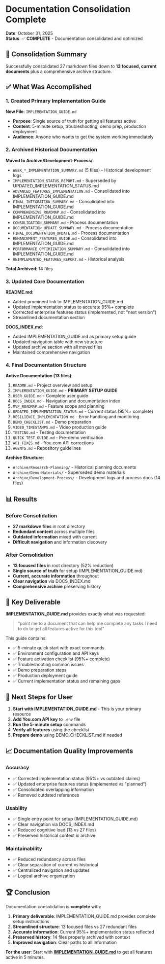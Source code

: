 # Documentation Consolidation Complete

**Date**: October 31, 2025  
**Status**: ✅ **COMPLETE** - Documentation consolidated and optimized

## 🎯 Consolidation Summary

Successfully consolidated 27 markdown files down to **13 focused, current documents** plus a comprehensive archive structure.

## ✅ What Was Accomplished

### 1. Created Primary Implementation Guide

**New File**: `IMPLEMENTATION_GUIDE.md`

- **Purpose**: Single source of truth for getting all features active
- **Content**: 5-minute setup, troubleshooting, demo prep, production deployment
- **Audience**: Anyone who wants to get the system working immediately

### 2. Archived Historical Documentation

**Moved to Archive/Development-Process/**:

- `WEEK_*_IMPLEMENTATION_SUMMARY.md` (5 files) - Historical development logs
- `IMPLEMENTATION_STATUS_REPORT.md` - Superseded by UPDATED_IMPLEMENTATION_STATUS.md
- `ADVANCED_FEATURES_IMPLEMENTATION.md` - Consolidated into IMPLEMENTATION_GUIDE.md
- `FINAL_INTEGRATION_SUMMARY.md` - Consolidated into IMPLEMENTATION_GUIDE.md
- `COMPREHENSIVE_ROADMAP.md` - Consolidated into IMPLEMENTATION_GUIDE.md
- `CONSOLIDATION_SUMMARY.md` - Process documentation
- `DOCUMENTATION_UPDATE_SUMMARY.md` - Process documentation
- `FINAL_DOCUMENTATION_UPDATE.md` - Process documentation
- `ENHANCEMENT_FEATURES_GUIDE.md` - Consolidated into IMPLEMENTATION_GUIDE.md
- `PERFORMANCE_OPTIMIZATION_SUMMARY.md` - Consolidated into IMPLEMENTATION_GUIDE.md
- `UNIMPLEMENTED_FEATURES_REPORT.md` - Historical analysis

**Total Archived**: 14 files

### 3. Updated Core Documentation

**README.md**:

- Added prominent link to IMPLEMENTATION_GUIDE.md
- Updated implementation status to accurate 95%+ complete
- Corrected enterprise features status (implemented, not "next version")
- Streamlined documentation section

**DOCS_INDEX.md**:

- Added IMPLEMENTATION_GUIDE.md as primary setup guide
- Updated navigation table with new structure
- Updated archive section with all moved files
- Maintained comprehensive navigation

### 4. Final Documentation Structure

**Active Documentation (13 files)**:

1. `README.md` - Project overview and setup
2. `IMPLEMENTATION_GUIDE.md` - **PRIMARY SETUP GUIDE**
3. `USER_GUIDE.md` - Complete user guide
4. `DOCS_INDEX.md` - Navigation and documentation index
5. `MVP_ROADMAP.md` - Feature scope and planning
6. `UPDATED_IMPLEMENTATION_STATUS.md` - Current status (95%+ complete)
7. `RESILIENCE_IMPLEMENTATION.md` - Error handling and monitoring
8. `DEMO_CHECKLIST.md` - Demo preparation
9. `VIDEO_TIMESTAMPS.md` - Video production guide
10. `TESTING.md` - Testing documentation
11. `QUICK_TEST_GUIDE.md` - Pre-demo verification
12. `API_FIXES.md` - You.com API corrections
13. `AGENTS.md` - Repository guidelines

**Archive Structure**:

- `Archive/Research-Planning/` - Historical planning documents
- `Archive/Demo-Materials/` - Superseded demo materials
- `Archive/Development-Process/` - Development logs and process docs (14 files)

## 📊 Results

### Before Consolidation

- **27 markdown files** in root directory
- **Redundant content** across multiple files
- **Outdated information** mixed with current
- **Difficult navigation** and information discovery

### After Consolidation

- **13 focused files** in root directory (52% reduction)
- **Single source of truth** for setup (IMPLEMENTATION_GUIDE.md)
- **Current, accurate information** throughout
- **Clear navigation** via DOCS_INDEX.md
- **Comprehensive archive** preserving history

## 🎯 Key Deliverable

**IMPLEMENTATION_GUIDE.md** provides exactly what was requested:

> "point me to a document that can help me complete any tasks I need to do to get all features active for this tool"

This guide contains:

- ✅ 5-minute quick start with exact commands
- ✅ Environment configuration and API keys
- ✅ Feature activation checklist (95%+ complete)
- ✅ Troubleshooting common issues
- ✅ Demo preparation steps
- ✅ Production deployment guide
- ✅ Current implementation status and remaining gaps

## 🚀 Next Steps for User

1. **Start with IMPLEMENTATION_GUIDE.md** - This is your primary resource
2. **Add You.com API key** to `.env` file
3. **Run the 5-minute setup** commands
4. **Verify all features** using the checklist
5. **Prepare demo** using DEMO_CHECKLIST.md if needed

## 📈 Documentation Quality Improvements

### Accuracy

- ✅ Corrected implementation status (95%+ vs outdated claims)
- ✅ Updated enterprise features status (implemented vs "planned")
- ✅ Consolidated overlapping information
- ✅ Removed outdated references

### Usability

- ✅ Single entry point for setup (IMPLEMENTATION_GUIDE.md)
- ✅ Clear navigation via DOCS_INDEX.md
- ✅ Reduced cognitive load (13 vs 27 files)
- ✅ Preserved historical context in archive

### Maintainability

- ✅ Reduced redundancy across files
- ✅ Clear separation of current vs historical
- ✅ Centralized navigation and updates
- ✅ Logical archive organization

## 🏆 Conclusion

Documentation consolidation is **complete** with:

1. **Primary deliverable**: IMPLEMENTATION_GUIDE.md provides complete setup instructions
2. **Streamlined structure**: 13 focused files vs 27 redundant files
3. **Accurate information**: Current 95%+ implementation status reflected
4. **Preserved history**: 14 files properly archived with context
5. **Improved navigation**: Clear paths to all information

**For the user**: Start with **[IMPLEMENTATION_GUIDE.md](IMPLEMENTATION_GUIDE.md)** to get all features active in 5 minutes.
